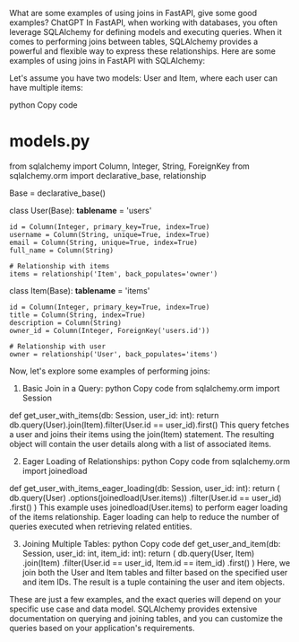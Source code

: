 What are some examples of using joins in FastAPI, give some good examples?
ChatGPT
In FastAPI, when working with databases, you often leverage SQLAlchemy for defining models and executing queries. When it comes to performing joins between tables, SQLAlchemy provides a powerful and flexible way to express these relationships. Here are some examples of using joins in FastAPI with SQLAlchemy:

Let's assume you have two models: User and Item, where each user can have multiple items:

python
Copy code
# models.py
from sqlalchemy import Column, Integer, String, ForeignKey
from sqlalchemy.orm import declarative_base, relationship

Base = declarative_base()

class User(Base):
    __tablename__ = 'users'

    id = Column(Integer, primary_key=True, index=True)
    username = Column(String, unique=True, index=True)
    email = Column(String, unique=True, index=True)
    full_name = Column(String)

    # Relationship with items
    items = relationship('Item', back_populates='owner')

class Item(Base):
    __tablename__ = 'items'

    id = Column(Integer, primary_key=True, index=True)
    title = Column(String, index=True)
    description = Column(String)
    owner_id = Column(Integer, ForeignKey('users.id'))

    # Relationship with user
    owner = relationship('User', back_populates='items')
Now, let's explore some examples of performing joins:

1. Basic Join in a Query:
python
Copy code
from sqlalchemy.orm import Session

def get_user_with_items(db: Session, user_id: int):
    return db.query(User).join(Item).filter(User.id == user_id).first()
This query fetches a user and joins their items using the join(Item) statement. The resulting object will contain the user details along with a list of associated items.

2. Eager Loading of Relationships:
python
Copy code
from sqlalchemy.orm import joinedload

def get_user_with_items_eager_loading(db: Session, user_id: int):
    return (
        db.query(User)
        .options(joinedload(User.items))
        .filter(User.id == user_id)
        .first()
    )
This example uses joinedload(User.items) to perform eager loading of the items relationship. Eager loading can help to reduce the number of queries executed when retrieving related entities.

3. Joining Multiple Tables:
python
Copy code
def get_user_and_item(db: Session, user_id: int, item_id: int):
    return (
        db.query(User, Item)
        .join(Item)
        .filter(User.id == user_id, Item.id == item_id)
        .first()
    )
Here, we join both the User and Item tables and filter based on the specified user and item IDs. The result is a tuple containing the user and item objects.

These are just a few examples, and the exact queries will depend on your specific use case and data model. SQLAlchemy provides extensive documentation on querying and joining tables, and you can customize the queries based on your application's requirements.